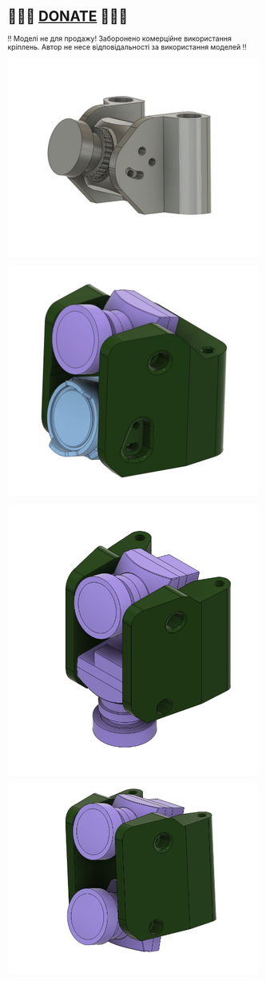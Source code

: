 
# 🍩🍩🍩 [DONATE](https://send.monobank.ua/jar/8GPxyGjM8E) 🍩🍩🍩

‼️ Моделі не для продажу! Заборонено комерційне використання кріплень. Автор не несе відповідальності за використання моделей ‼️


![](/FPV_CAMERA_MOUNT/Static/media/1.jpg)

![](/FPV_CAMERA_MOUNT/Static/media/2.jpg)

![](/FPV_CAMERA_MOUNT/Static/media/3.jpg)

![](/FPV_CAMERA_MOUNT/Static/media/4.jpg)

